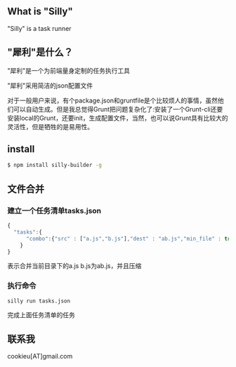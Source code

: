 ## What is "Silly" 

"Silly" is a task runner

## "犀利"是什么？
"犀利"是一个为前端量身定制的任务执行工具

"犀利"采用简洁的json配置文件

对于一般用户来说，有个package.json和gruntfile是个比较烦人的事情，虽然他们可以自动生成。但是我总觉得Grunt把问题复杂化了:安装了一个Grunt-cli还要安装local的Grunt，还要init，生成配置文件，当然，也可以说Grunt具有比较大的灵活性，但是牺牲的是易用性。

## install
```sh
$ npm install silly-builder -g
```
## 文件合并

### 建立一个任务清单tasks.json

```javascript
{
  "tasks":{
	  "combo":{"src" : ["a.js","b.js"],"dest" : "ab.js","min_file" : true}
	}
}
```

  表示合并当前目录下的a.js b.js为ab.js，并且压缩

### 执行命令
```shell
silly run tasks.json
```
完成上面任务清单的任务

## 联系我
   cookieu\[AT\]gmail.com
